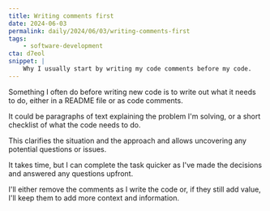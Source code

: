 ```yaml
---
title: Writing comments first
date: 2024-06-03
permalink: daily/2024/06/03/writing-comments-first
tags:
    - software-development
cta: d7eol
snippet: |
    Why I usually start by writing my code comments before my code.
---
```


Something I often do before writing new code is to write out what it needs to do, either in a README file or as code comments.

It could be paragraphs of text explaining the problem I'm solving, or a short checklist of what the code needs to do.

This clarifies the situation and the approach and allows uncovering any potential questions or issues.

It takes time, but I can complete the task quicker as I've made the decisions and answered any questions upfront.

I'll either remove the comments as I write the code or, if they still add value, I'll keep them to add more context and information.
